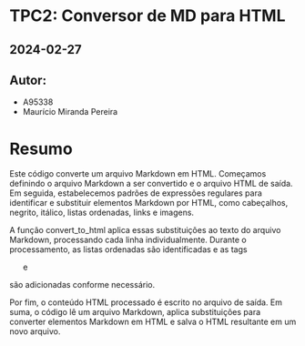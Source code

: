 # TPC2: Conversor de MD para HTML
## 2024-02-27
## Autor:
- A95338
- Maurício Miranda Pereira

# Resumo

Este código converte um arquivo Markdown em HTML. Começamos definindo o arquivo Markdown a ser convertido e o arquivo HTML de saída. Em seguida, estabelecemos padrões de expressões regulares para identificar e substituir elementos Markdown por HTML, como cabeçalhos, negrito, itálico, listas ordenadas, links e imagens.

A função convert_to_html aplica essas substituições ao texto do arquivo Markdown, processando cada linha individualmente. Durante o processamento, as listas ordenadas são identificadas e as tags <ol> e </ol> são adicionadas conforme necessário.

Por fim, o conteúdo HTML processado é escrito no arquivo de saída. Em suma, o código lê um arquivo Markdown, aplica substituições para converter elementos Markdown em HTML e salva o HTML resultante em um novo arquivo.
